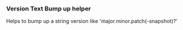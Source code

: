 ### Version Text Bump up helper 
Helps to bump up a string version like 'major.minor.patch(-snapshot)?'

